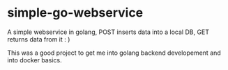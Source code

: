 # simple-go-webservice
A simple webservice in golang, POST inserts data into a local DB, GET returns data from it : )

This was a good project to get me into golang backend developement and into docker basics. 
